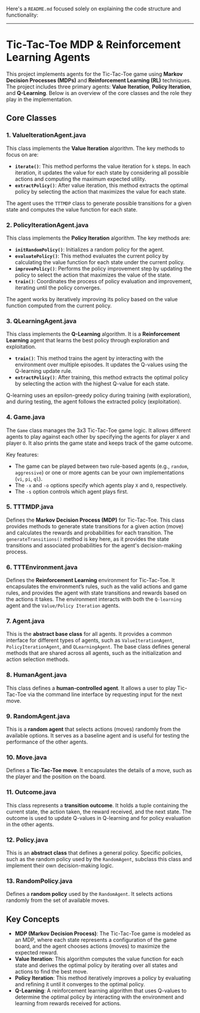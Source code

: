 Here's a `README.md` focused solely on explaining the code structure and functionality:

---

# Tic-Tac-Toe MDP & Reinforcement Learning Agents

This project implements agents for the Tic-Tac-Toe game using **Markov Decision Processes (MDPs)** and **Reinforcement Learning (RL)** techniques. The project includes three primary agents: **Value Iteration**, **Policy Iteration**, and **Q-Learning**. Below is an overview of the core classes and the role they play in the implementation.

## Core Classes

### 1. **ValueIterationAgent.java**

This class implements the **Value Iteration** algorithm. The key methods to focus on are:

* **`iterate()`**: This method performs the value iteration for `k` steps. In each iteration, it updates the value for each state by considering all possible actions and computing the maximum expected utility.
* **`extractPolicy()`**: After value iteration, this method extracts the optimal policy by selecting the action that maximizes the value for each state.

The agent uses the `TTTMDP` class to generate possible transitions for a given state and computes the value function for each state.

### 2. **PolicyIterationAgent.java**

This class implements the **Policy Iteration** algorithm. The key methods are:

* **`initRandomPolicy()`**: Initializes a random policy for the agent.
* **`evaluatePolicy()`**: This method evaluates the current policy by calculating the value function for each state under the current policy.
* **`improvePolicy()`**: Performs the policy improvement step by updating the policy to select the action that maximizes the value of the state.
* **`train()`**: Coordinates the process of policy evaluation and improvement, iterating until the policy converges.

The agent works by iteratively improving its policy based on the value function computed from the current policy.

### 3. **QLearningAgent.java**

This class implements the **Q-Learning** algorithm. It is a **Reinforcement Learning** agent that learns the best policy through exploration and exploitation.

* **`train()`**: This method trains the agent by interacting with the environment over multiple episodes. It updates the Q-values using the Q-learning update rule.
* **`extractPolicy()`**: After training, this method extracts the optimal policy by selecting the action with the highest Q-value for each state.

Q-learning uses an epsilon-greedy policy during training (with exploration), and during testing, the agent follows the extracted policy (exploitation).

### 4. **Game.java**

The `Game` class manages the 3x3 Tic-Tac-Toe game logic. It allows different agents to play against each other by specifying the agents for player `X` and player `O`. It also prints the game state and keeps track of the game outcome.

Key features:

* The game can be played between two rule-based agents (e.g., `random`, `aggressive`) or one or more agents can be your own implementations (`vi`, `pi`, `ql`).
* The `-x` and `-o` options specify which agents play `X` and `O`, respectively.
* The `-s` option controls which agent plays first.

### 5. **TTTMDP.java**

Defines the **Markov Decision Process (MDP)** for Tic-Tac-Toe. This class provides methods to generate state transitions for a given action (move) and calculates the rewards and probabilities for each transition. The `generateTransitions()` method is key here, as it provides the state transitions and associated probabilities for the agent's decision-making process.

### 6. **TTTEnvironment.java**

Defines the **Reinforcement Learning** environment for Tic-Tac-Toe. It encapsulates the environment’s rules, such as the valid actions and game rules, and provides the agent with state transitions and rewards based on the actions it takes. The environment interacts with both the `Q-learning` agent and the `Value/Policy Iteration` agents.

### 7. **Agent.java**

This is the **abstract base class** for all agents. It provides a common interface for different types of agents, such as `ValueIterationAgent`, `PolicyIterationAgent`, and `QLearningAgent`. The base class defines general methods that are shared across all agents, such as the initialization and action selection methods.

### 8. **HumanAgent.java**

This class defines a **human-controlled agent**. It allows a user to play Tic-Tac-Toe via the command line interface by requesting input for the next move.

### 9. **RandomAgent.java**

This is a **random agent** that selects actions (moves) randomly from the available options. It serves as a baseline agent and is useful for testing the performance of the other agents.

### 10. **Move.java**

Defines a **Tic-Tac-Toe move**. It encapsulates the details of a move, such as the player and the position on the board.

### 11. **Outcome.java**

This class represents a **transition outcome**. It holds a tuple containing the current state, the action taken, the reward received, and the next state. The outcome is used to update Q-values in Q-learning and for policy evaluation in the other agents.

### 12. **Policy.java**

This is an **abstract class** that defines a general policy. Specific policies, such as the random policy used by the `RandomAgent`, subclass this class and implement their own decision-making logic.

### 13. **RandomPolicy.java**

Defines a **random policy** used by the `RandomAgent`. It selects actions randomly from the set of available moves.

## Key Concepts

* **MDP (Markov Decision Process)**: The Tic-Tac-Toe game is modeled as an MDP, where each state represents a configuration of the game board, and the agent chooses actions (moves) to maximize the expected reward.
* **Value Iteration**: This algorithm computes the value function for each state and derives the optimal policy by iterating over all states and actions to find the best move.
* **Policy Iteration**: This method iteratively improves a policy by evaluating and refining it until it converges to the optimal policy.
* **Q-Learning**: A reinforcement learning algorithm that uses Q-values to determine the optimal policy by interacting with the environment and learning from rewards received for actions.
